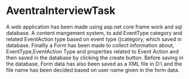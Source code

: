 # AventraInterviewTask
A web application has been made using asp.net core frame work and sql database.
A content mangement system, to add EventType category and related EventAction type based on event type ()category, which saved in database.
Finallly a Form has been made to collect information about, EventType,EventAction Type and properties related to Event Action and then saved in the database by clicking the create
button.
Before saving in the database, Form data has also been saved as a XML file in D:\ and the file name has been decided based on user name given in the form data.
